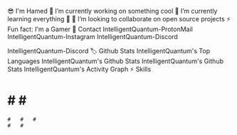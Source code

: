 😎 I'm Hamed
🔭 I’m currently working on something cool
🌱 I’m currently learning everything 🤣
👯 I’m looking to collaborate on open source projects
⚡ Fun fact: I'm a Gamer
📃 Contact
IntelligentQuantum-ProtonMail IntelligentQuantum-Instagram IntelligentQuantum-Discord

IntelligentQuantum-Discord
🏷️ Github Stats
IntelligentQuantum's Top Languages
IntelligentQuantum's Github Stats
IntelligentQuantum's Github Stats
IntelligentQuantum's Activity Graph
⚡ Skills
#	#	#	#
			
			
			
			
			
	#	#	#
	#	#
